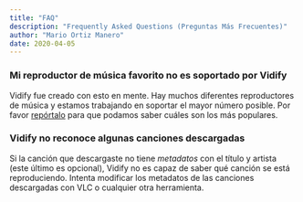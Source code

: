 ```yaml
---
title: "FAQ"
description: "Frequently Asked Questions (Preguntas Más Frecuentes)"
author: "Mario Ortiz Manero"
date: 2020-04-05
---
```


### Mi reproductor de música favorito no es soportado por Vidify
Vidify fue creado con esto en mente. Hay muchos diferentes reproductores de música y estamos trabajando en soportar el mayor número posible. Por favor [repórtalo](https://github.com/vidify/vidify/issues/new) para que podamos saber cuáles son los más populares.

### Vidify no reconoce algunas canciones descargadas
Si la canción que descargaste no tiene *metadatos* con el título y artista (este último es opcional), Vidify no es capaz de saber qué canción se está reproduciendo. Intenta modificar los metadatos de las canciones descargadas con VLC o cualquier otra herramienta.
